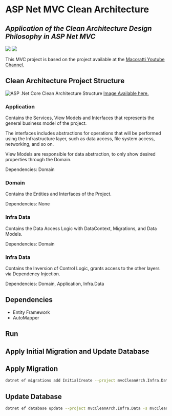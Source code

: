 # ASP Net MVC Clean Architecture


## _Application of the Clean Architecture Design Philosophy in ASP Net MVC_
![](https://img.shields.io/badge/Code-CSharp-informational?style=flat&logo=c-sharp&logoColor=white&color=blue)
![](https://img.shields.io/badge/Code-.NET%20Core%206-informational?style=flat&logo=dotnet&logoColor=white&color=blue)

This MVC project is based on the project available at the [Macoratti Youtube Channel.](https://www.youtube.com/channel/UCoqYHkQy8q5nEMv1gkcZgSw)

## Clean Architecture Project Structure

![ASP .Net Core Clean Architecture Structure](/img/aspc_cleanarq18.png "ASP .Net Core Clean Architecture Structure")
[Image Available here.](https://docs.microsoft.com/en-us/dotnet/architecture/modern-web-apps-azure/common-web-application-architectures)

### Application

Contains the Services, View Models and Interfaces that represents the general business model of the project.

The interfaces includes abstractions for operations that will be performed using the Infrastructure layer, such as data access, file system access, networking, and so on.

View Models are responsible for data abstraction, to only show desired properties through the Domain.

Dependencies: Domain

### Domain

Contains the Entities and Interfaces of the Project.

Dependencies: None

### Infra Data

Contains the Data Access Logic with DataContext, Migrations, and Data Models.

Dependencies: Domain

### Infra Data

Contains the Inversion of Control Logic, grants access to the other layers via Dependency Injection.

Dependencies: Domain, Application, Infra.Data


## Dependencies

* Entity Framework
* AutoMapper

## Run

## Apply Initial Migration and Update Database

## Apply Migration
```sh
dotnet ef migrations add InitialCreate --project mvcCleanArch.Infra.Data -s mvcCleanArch.MVC -c ApplicationDbContext --verbose
```

## Update Database
```sh
dotnet ef database update --project mvcCleanArch.Infra.Data -s mvcCleanArch.MVC -c ApplicationDbContext --verbose
```